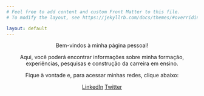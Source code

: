 ```yaml
---
# Feel free to add content and custom Front Matter to this file.
# To modify the layout, see https://jekyllrb.com/docs/themes/#overriding-theme-defaults

layout: default
---
```



<p align="center">Bem-vindos à minha página pessoal!</p>
<p align="center">Aqui, você poderá encontrar informações sobre minha formação, experiências, pesquisas e construção da
  carreira em ensino.</p>
<p align="center">Fique à vontade e, para acessar minhas redes, clique abaixo:</p>

<p align="center">
  <a class="button is-primary" href="https://www.linkedin.com/in/andressa-mielke-vasconcelos-6496b6164/">LinkedIn</a>
  <a class="button is-primary" href="#">Twitter</a>
</p>